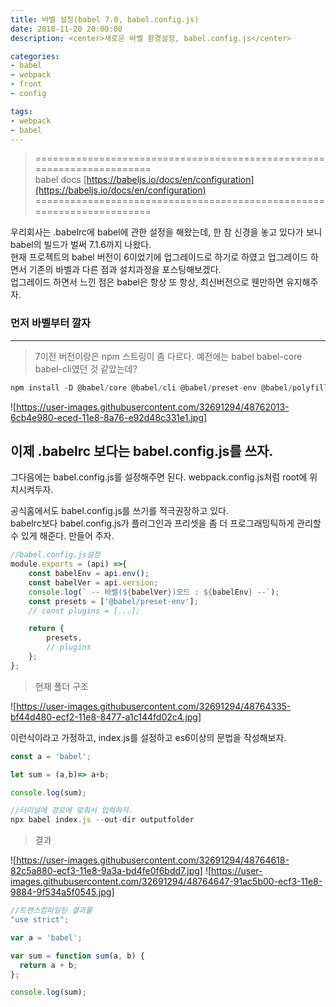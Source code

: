 ```yaml
---
title: 바벨 설정(babel 7.0, babel.config.js) 
date: 2018-11-20 20:00:00
description: <center>새로운 바벨 환경설정, babel.config.js</center>

categories:
- babel
- webpack
- front
- config

tags:
- webpack
- babel
---
```


>  ======================================================================<br>
    babel docs [https://babeljs.io/docs/en/configuration](https://babeljs.io/docs/en/configuration)
   ======================================================================

우리회사는 .babelrc에 babel에 관한 설정을 해왔는데, 한 참 신경을 놓고 있다가 보니
babel의 빌드가 벌써 7.1.6까지 나왔다.    
현재 프로젝트의 babel 버전이 6이었기에 업그레이드로 하기로 하였고 업그레이드 하면서 기존의 바벨과 다른 점과 설치과정을 포스팅해보겠다.    
업그레이드 하면서 느낀 점은 babel은 항상 또 항상, 최신버전으로 웬만하면 유지해주자.

### 먼저 바벨부터 깔자
___

>7이전 버전이랑은 npm 스트링이 좀 다르다. 예전에는 babel babel-core babel-cli였던 것 같았는데?
```javascript
npm install -D @babel/core @babel/cli @babel/preset-env @babel/polyfill

````
![https://user-images.githubusercontent.com/32691294/48762013-6cb4e980-eced-11e8-8a76-e92d48c331e1.jpg]


### 
이제 .babelrc 보다는 babel.config.js를 쓰자.
---
그다음에는 babel.config.js를 설정해주면 된다. webpack.config.js처럼 root에 위치시켜두자.

공식홈에서도 babel.config.js를 쓰기를 적극권장하고 있다.    
babelrc보다 babel.config.js가 플러그인과 프리셋을 좀 더 프로그래밍틱하게 관리할 수 있게 해준다.
만들어 주자.

```javascript
//babel.config.js설정
module.exports = (api) =>{
    const babelEnv = api.env();
    const babelVer = api.version;
    console.log(` -- 바벨(${babelVer})모드 : ${babelEnv} --`);
    const presets = ['@babel/preset-env'];
    // const plugins = [...];

    return {
        presets,
        // plugins
    };
};
```
> 현재 폴더 구조

![https://user-images.githubusercontent.com/32691294/48764335-bf44d480-ecf2-11e8-8477-a1c144fd02c4.jpg]

이런식이라고 가정하고,
index.js를 설정하고 es6이상의 문법을 작성해보자.
```javascript
const a = 'babel';

let sum = (a,b)=> a+b;

console.log(sum);
```
```javascript
//터미널에 경로에 맞춰서 입력하자.
npx babel index.js --out-dir outputfolder
```
> 결과

![https://user-images.githubusercontent.com/32691294/48764618-82c5a880-ecf3-11e8-9a3a-bd4fe0f6bdd7.jpg]
![https://user-images.githubusercontent.com/32691294/48764647-91ac5b00-ecf3-11e8-9884-9f534a5f0545.jpg]

```javascript
//트랜스컴파일된 결과물
"use strict";

var a = 'babel';

var sum = function sum(a, b) {
  return a + b;
};

console.log(sum);
```





